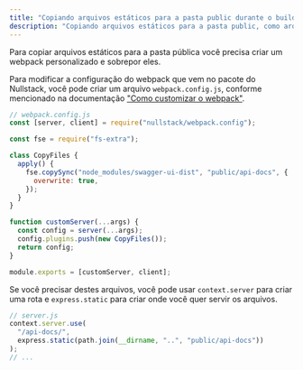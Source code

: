 ```yaml
---
title: "Copiando arquivos estáticos para a pasta public durante o build"
description: "Copiando arquivos estáticos para a pasta public, como arquivos de schema, css, js e outros arquivos que vem com certos pacotes"
---
```


Para copiar arquivos estáticos para a pasta pública você precisa criar um webpack personalizado e sobrepor eles.

Para modificar a configuração do webpack que vem no pacote do Nullstack, você pode criar um arquivo `webpack.config.js`, conforme mencionado na documentação ["Como customizar o webpack"](/como-customizar-webpack).

```js
// webpack.config.js
const [server, client] = require("nullstack/webpack.config");

const fse = require("fs-extra");

class CopyFiles {
  apply() {
    fse.copySync("node_modules/swagger-ui-dist", "public/api-docs", {
      overwrite: true,
    });
  }
}

function customServer(...args) {
  const config = server(...args);
  config.plugins.push(new CopyFiles());
  return config;
}

module.exports = [customServer, client];
```
Se você precisar destes arquivos, você pode usar `context.server` para criar uma rota e `express.static` para criar onde você quer servir os arquivos.

```js
// server.js
context.server.use(
  "/api-docs/",
  express.static(path.join(__dirname, "..", "public/api-docs"))
);
// ...
```
